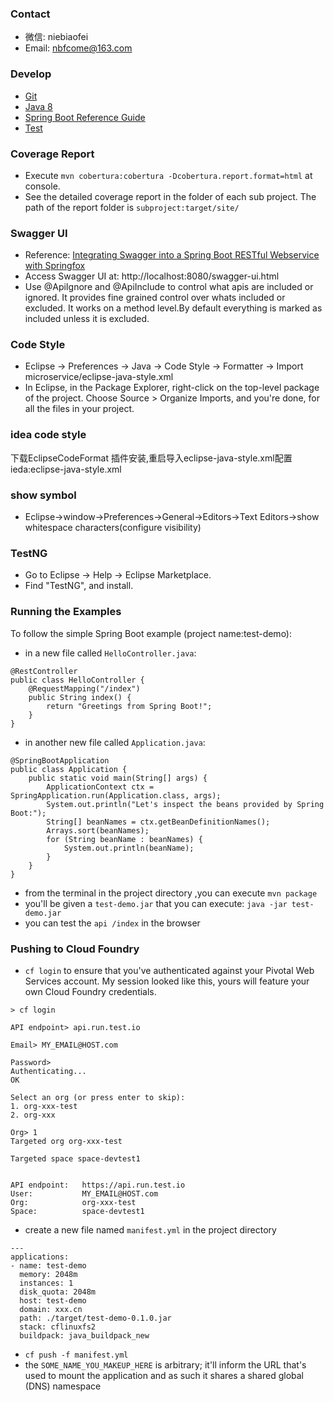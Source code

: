 ### Contact
- 微信: niebiaofei
- Email: nbfcome@163.com

### Develop
- [Git](http://git-scm.com/downloads)
- [Java 8](http://www.oracle.com/technetwork/java/javase/downloads/jdk8-downloads-2133151.html)
- [Spring Boot Reference Guide](http://docs.spring.io/spring-boot/docs/current/reference/htmlsingle/)
- [Test](https://docs.spring.io/spring-boot/docs/current/reference/html/boot-features-testing.html)

### Coverage Report
- Execute `mvn cobertura:cobertura -Dcobertura.report.format=html` at console.
- See the detailed coverage report in the folder of each sub project. The path of the report folder is  `subproject:target/site/`

### Swagger UI
- Reference: [Integrating Swagger into a Spring Boot RESTful Webservice with Springfox](http://www.hascode.com/2015/07/integrating-swagger-into-a-spring-boot-restful-webservice-with-springfox/)
- Access Swagger UI at: http://localhost:8080/swagger-ui.html
- Use @ApiIgnore and @ApiInclude to control what apis are included or ignored. It provides fine grained control over whats included or excluded. It works on a method level.By default everything is marked as included unless it is excluded. 

### Code Style
- Eclipse -> Preferences -> Java -> Code Style -> Formatter -> Import  microservice/eclipse-java-style.xml
- In Eclipse, in the Package Explorer, right-click on the top-level package of the project. Choose Source > Organize Imports, and you're done, for all the files in your project.

### idea code style
下载EclipseCodeFormat 插件安装,重启导入eclipse-java-style.xml配置
ieda:eclipse-java-style.xml

### show symbol
- Eclipse->window->Preferences->General->Editors->Text Editors->show whitespace characters(configure visibility)

### TestNG
- Go to Eclipse -> Help -> Eclipse Marketplace.
- Find "TestNG", and install.

### Running the Examples

To follow the simple Spring Boot example (project name:test-demo):

- in a new file called `HelloController.java`:

```
@RestController
public class HelloController {
    @RequestMapping("/index")
    public String index() {
        return "Greetings from Spring Boot!";
    }
}
```
- in another new file called `Application.java`:
```
@SpringBootApplication
public class Application {
    public static void main(String[] args) {
        ApplicationContext ctx = SpringApplication.run(Application.class, args);
        System.out.println("Let's inspect the beans provided by Spring Boot:");
        String[] beanNames = ctx.getBeanDefinitionNames();
        Arrays.sort(beanNames);
        for (String beanName : beanNames) {
            System.out.println(beanName);
        }
    }
}
```
- from the terminal in the project directory ,you can execute `mvn package`
- you'll be given a `test-demo.jar` that you can execute: `java -jar test-demo.jar`
- you can test the `api /index` in the browser

### Pushing to Cloud Foundry

- `cf login` to ensure that you've authenticated against your Pivotal Web Services account. My session looked like this, yours will feature your own Cloud Foundry credentials.
```
> cf login

API endpoint> api.run.test.io

Email> MY_EMAIL@HOST.com

Password>
Authenticating...
OK

Select an org (or press enter to skip):
1. org-xxx-test
2. org-xxx

Org> 1
Targeted org org-xxx-test

Targeted space space-devtest1


API endpoint:   https://api.run.test.io
User:           MY_EMAIL@HOST.com
Org:            org-xxx-test
Space:          space-devtest1

```
- create a new file named `manifest.yml` in the project directory
```
---
applications:
- name: test-demo
  memory: 2048m
  instances: 1
  disk_quota: 2048m
  host: test-demo
  domain: xxx.cn
  path: ./target/test-demo-0.1.0.jar
  stack: cflinuxfs2
  buildpack: java_buildpack_new
``` 
- `cf push -f manifest.yml`
-  the `SOME_NAME_YOU_MAKEUP_HERE` is arbitrary; it'll inform the URL that's used to mount the application and as such it shares a shared global (DNS) namespace

